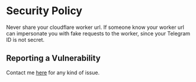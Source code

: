 # Security Policy

Never share your cloudflare worker url. If someone know your worker url can impersonate you with fake requests to the worker, since your Telegram ID is not secret.
<!--
## Supported Versions

Use this section to tell people about which versions of your project are
currently being supported with security updates.

| Version | Supported          |
| ------- | ------------------ |
| 5.1.x   | :white_check_mark: |
| 5.0.x   | :x:                |
| 4.0.x   | :white_check_mark: |
| < 4.0   | :x:                |
-->
## Reporting a Vulnerability

Contact me [here](https://t.me/Mqtth3w_support_bot) for any kind of issue.

<!--
Use this section to tell people how to report a vulnerability.

Tell them where to go, how often they can expect to get an update on a
reported vulnerability, what to expect if the vulnerability is accepted or
declined, etc.
-->
